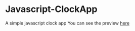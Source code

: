 # Javascript-ClockApp
A simple javascript clock app
You can see the preview [here](https://ahmedskulj00.github.io/Javascript-Clock-App/)
